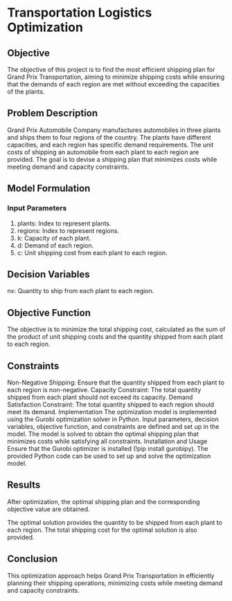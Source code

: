 # Transportation Logistics Optimization 
## Objective
The objective of this project is to find the most efficient shipping plan for Grand Prix Transportation, aiming to minimize shipping costs while ensuring that the demands of each region are met without exceeding the capacities of the plants.

## Problem Description
Grand Prix Automobile Company manufactures automobiles in three plants and ships them to four regions of the country. The plants have different capacities, and each region has specific demand requirements. The unit costs of shipping an automobile from each plant to each region are provided. The goal is to devise a shipping plan that minimizes costs while meeting demand and capacity constraints.

## Model Formulation
### Input Parameters
1. plants: Index to represent plants.
2. regions: Index to represent regions.
3. k: Capacity of each plant.
4. d: Demand of each region.
5. c: Unit shipping cost from each plant to each region.

## Decision Variables
nx: Quantity to ship from each plant to each region.
## Objective Function
The objective is to minimize the total shipping cost, calculated as the sum of the product of unit shipping costs and the quantity shipped from each plant to each region.

## Constraints
Non-Negative Shipping: Ensure that the quantity shipped from each plant to each region is non-negative.
Capacity Constraint: The total quantity shipped from each plant should not exceed its capacity.
Demand Satisfaction Constraint: The total quantity shipped to each region should meet its demand.
Implementation
The optimization model is implemented using the Gurobi optimization solver in Python.
Input parameters, decision variables, objective function, and constraints are defined and set up in the model.
The model is solved to obtain the optimal shipping plan that minimizes costs while satisfying all constraints.
Installation and Usage
Ensure that the Gurobi optimizer is installed (!pip install gurobipy).
The provided Python code can be used to set up and solve the optimization model.

## Results
After optimization, the optimal shipping plan and the corresponding objective value are obtained.

The optimal solution provides the quantity to be shipped from each plant to each region.
The total shipping cost for the optimal solution is also provided.
## Conclusion
This optimization approach helps Grand Prix Transportation in efficiently planning their shipping operations, minimizing costs while meeting demand and capacity constraints.
